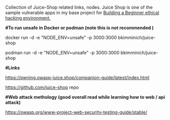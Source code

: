 Collection of Juice-Shop related links, nodes.  Juice Shop is one of the sample vulnerable apps in my base project for [Building a Beginner ethical hacking environment.](MacBook-M-Series-vagrant-ubuntu-2204/README.md)

**#To run unsafe in Docker or podman (note this is not recommended )**

docker run -d -e "NODE_ENV=unsafe" -p 3000:3000 bkimminich/juice-shop

podman run -d -e "NODE_ENV=unsafe" -p 3000:3000 bkimminich/juice-shop

**#Links**

https://pwning.owasp-juice.shop/companion-guide/latest/index.html

https://github.com/juice-shop repo

**#Web attack methology (good overall read while learning how to web / api attack)**

https://owasp.org/www-project-web-security-testing-guide/stable/
